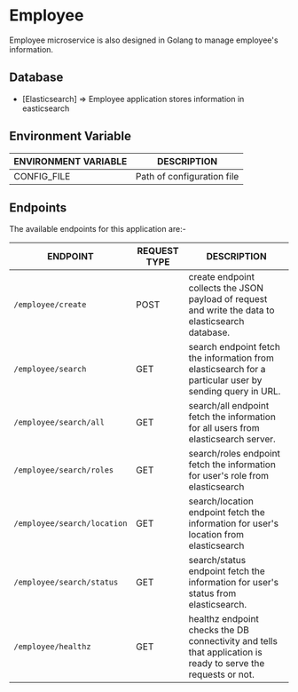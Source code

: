 # Employee

Employee microservice is also designed in Golang to manage employee's information.

## Database

- [Elasticsearch] => Employee application stores information in easticsearch

## Environment Variable

| **ENVIRONMENT VARIABLE** | **DESCRIPTION**            |
|--------------------------|----------------------------|
| CONFIG_FILE              | Path of configuration file |

## Endpoints

The available endpoints for this application are:-

| **ENDPOINT**                | **REQUEST TYPE** | **DESCRIPTION**                                                                                               |
|-----------------------------|------------------|---------------------------------------------------------------------------------------------------------------|
| `/employee/create`          | POST             | create endpoint collects the JSON payload of request and write the data to elasticsearch database.            |
| `/employee/search`          | GET              | search endpoint fetch the information from elasticsearch for a particular user by sending query in URL.       |
| `/employee/search/all`      | GET              | search/all endpoint fetch the information for all users from elasticsearch server.                            |
| `/employee/search/roles`    | GET              | search/roles endpoint fetch the information for user's role from elasticsearch                                |
| `/employee/search/location` | GET              | search/location endpoint fetch the information for user's location from elasticsearch                         |
| `/employee/search/status`   | GET              | search/status endpoint fetch the information for user's status from elasticsearch.                            |
| `/employee/healthz`         | GET              | healthz endpoint checks the DB connectivity and tells that application is ready to serve the requests or not. |
```